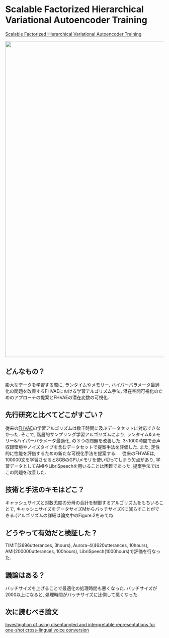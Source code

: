 # Scalable Factorized Hierarchical Variational Autoencoder Training
[Scalable Factorized Hierarchical Variational Autoencoder Training](https://arxiv.org/abs/1804.03201)

 <img src = "https://user-images.githubusercontent.com/37444351/45342243-50534d00-b5d8-11e8-83f1-8b09042be715.png" width=1000>

## どんなもの？
膨大なデータを学習する際に, ランタイムやメモリー, ハイパーパラメータ最適化の問題を改善するFHVAEにおける学習アルゴリズム手法.
潜在空間可視化のためのアプローチの提案とFHVAEの潜在変数の可視化.

## 先行研究と比べてどこがすごい？
従来の[FHVAE](https://github.com/supikiti/research_paper/blob/master/Unsupervised_Learning_of_Disentangled_and_Interpretable_Representations_from_Sequential_Data.md)の学習アルゴリズムは数千時間に及ぶデータセットに対応できなかった. そこで, 階層的サンプリング学習アルゴリズムにより, ランタイム&メモリー&ハイパーパラメータ最適化, の３つの問題を改善した. 3~1000時間で音声収録環境やノイズタイプを含むデータセットで提案手法を評価した. また, 定性的に性能を評価するための新たな可視化手法を提案する.
　従来のFHVAEは, 100000文を学習させると8GBのGPUメモリを使い切ってしまう欠点があり, 学習データとしてAMIやLibriSpeechを用いることは困難であった. 提案手法ではこの問題を改善した.

## 技術と手法のキモはどこ？
キャッシュサイズと対数尤度の分母の合計を制御するアルゴリズムをもちいることで, キャッシュサイズをデータサイズMからバッチサイズKに減らすことができる.(アルゴリズムの詳細は論文中のFigure.2をみてね

## どうやって有効だと検証した？
TIMIT(3696utterances, 3hours), Aurora-4(4620utterances, 10hours), AMI(200000utterances, 100hours), LibriSpeech(1000hours)で評価を行なった. 

## 議論はある？
バッチサイズを上げることで最適化の処理時間も悪くなった. バッチサイズが2000以上になると, 処理時間がバッチサイズに比例して悪くなった. 

## 次に読むべき論文
[Investigation of using disentangled and interpretable representations for one-shot cross-lingual voice conversion](https://arxiv.org/abs/1808.05294)



